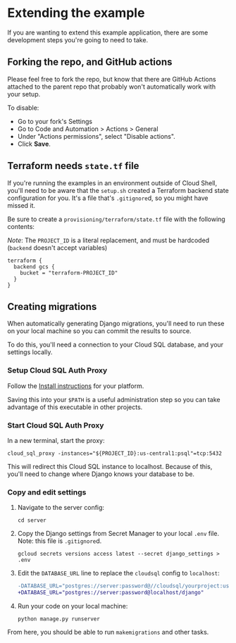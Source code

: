 # Extending the example

If you are wanting to extend this example application, there are some development steps you're going to need to take. 

## Forking the repo, and GitHub actions

Please feel free to fork the repo, but know that there are GitHub Actions attached to the parent repo
that probably won't automatically work with your setup. 

To disable: 

  * Go to your fork's Settings
  * Go to Code and Automation > Actions > General
  * Under "Actions permissions", select "Disable actions".
  * Click **Save**. 

## Terraform needs `state.tf` file

If you're running the examples in an environment outside of Cloud Shell, you'll need to be aware that
the `setup.sh` created a Terraform backend state configuration for you. It's a file that's `.gitignore`d,
so you might have missed it. 

Be sure to create a `provisioning/terraform/state.tf` file with the following contents: 

*Note*: The `PROJECT_ID` is a literal replacement, and must be hardcoded (`backend` doesn't accept variables)

```
terraform {
  backend gcs {
    bucket = "terraform-PROJECT_ID"
  }
}
```


## Creating migrations

When automatically generating Django migrations, you'll need to run these on your local machine so you can commit the
results to source. 

To do this, you'll need a connection to your Cloud SQL database, and your settings locally. 

### Setup Cloud SQL Auth Proxy

Follow the [Install instructions](https://cloud.google.com/sql/docs/postgres/sql-proxy#install) for your platform. 

Saving this into your `$PATH` is a useful administration step so you can take advantage of this executable in other projects.

### Start Cloud SQL Auth Proxy

In a new terminal, start the proxy: 

```
cloud_sql_proxy -instances="${PROJECT_ID}:us-central1:psql"=tcp:5432
```

This will redirect this Cloud SQL instance to localhost. Because of this, you'll need to change where Django knows your database to be.

### Copy and edit settings

1. Navigate to the server config: 

    ```
    cd server
    ```

1. Copy the Django settings from Secret Manager to your local `.env` file. 
   Note: this file is `.gitignore`d.

    ```
    gcloud secrets versions access latest --secret django_settings > .env
    ```

1. Edit the `DATABASE_URL` line to replace the `cloudsql` config to `localhost`:

    ```diff
    -DATABASE_URL="postgres://server:password@//cloudsql/yourproject:us-central1:psql/django"
    +DATABASE_URL="postgres://server:password@localhost/django"
    ```

1. Run your code on your local machine: 

    ```
    python manage.py runserver
    ```


From here, you should be able to run `makemigrations` and other tasks. 
